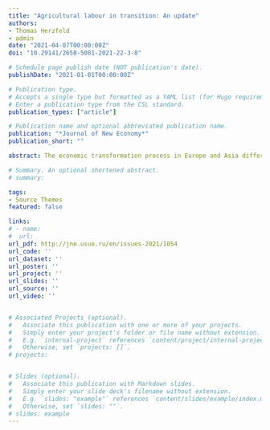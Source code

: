 ```yaml
---
title: "Agricultural labour in transition: An update"
authors:
- Thomas Herzfeld
- admin
date: "2021-04-07T00:00:00Z"
doi: "10.29141/2658-5081-2021-22-3-8"

# Schedule page publish date (NOT publication's date).
publishDate: "2021-01-01T00:00:00Z"

# Publication type.
# Accepts a single type but formatted as a YAML list (for Hugo requirements).
# Enter a publication type from the CSL standard.
publication_types: ["article"]

# Publication name and optional abbreviated publication name.
publication: "*Journal of New Economy*"
publication_short: ""

abstract: The economic transformation process in Europe and Asia differed remarkably across countries, last but not least, with respect to agricultural labour use. While the structural change in some countries followed theoretical expectations and was characterised by a drastic reduction in agricultural employment, other countries experienced an increase in agricultural labour force. Against this background, the paper aims at analysing the determinants of the change of agricultural employment across a panel of formerly centrally planned economies with a particular focus on institutional factors. The analysis builds upon the theories of structural change and new institutional economics and relies on a set of econometric methods. To explain annual intersectoral labour flows, random-effects panel data models are used. Sectoral labour adjustment is measured by the difference between growth rates of agricultural and non-agricultural employment between 1990 and 2019 for a panel of 31 transition countries. The authors direct particular attention to the role of land ownership and transfer rights, which is operationalised by an updated and extended indicator of land relations. Similar to previous studies the classical determinants, such as the ratio of average income per worker in the non-agricultural sector over agriculture, the relative size of the agricultural sector or the development of relative prices, are positively correlated with a shift of labour out of agriculture. The findings suggest furthermore that occupational migration increased with a liberalisation of land transfer rights, in particular during the first two decades of transition. Land rental or sales agreements allow land owners to earn an income from their asset while working outside of the agricultural sector. Contrary to expectations based on economic theory, improved ownership rights seem to reduce labour outflow from agriculture. The results underline that institutional factors play a role in structural change. Deeper analyses of the incentives related to improved tenure rights for occupational change require individual level data.

# Summary. An optional shortened abstract.
# summary: 

tags:
- Source Themes
featured: false

links:
# - name: 
#  url: 
url_pdf: http://jne.usue.ru/en/issues-2021/1054
url_code: ''
url_dataset: ''
url_poster: ''
url_project: ''
url_slides: ''
url_source: ''
url_video: ''


# Associated Projects (optional).
#   Associate this publication with one or more of your projects.
#   Simply enter your project's folder or file name without extension.
#   E.g. `internal-project` references `content/project/internal-project/index.md`.
#   Otherwise, set `projects: []`.
# projects:


# Slides (optional).
#   Associate this publication with Markdown slides.
#   Simply enter your slide deck's filename without extension.
#   E.g. `slides: "example"` references `content/slides/example/index.md`.
#   Otherwise, set `slides: ""`.
# slides: example
---
```




